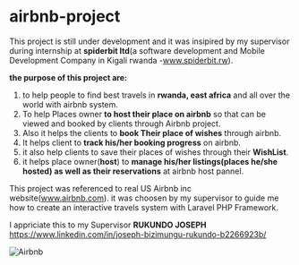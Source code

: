 # airbnb-project
This project is still under development and it was insipired by my supervisor during internship at **spiderbit ltd**(a software development and Mobile Development Company in Kigali rwanda -www.spiderbit.rw).


**the purpose of this project are:**
1. to help people to find best travels in **rwanda, east africa** and all over the world with airbnb system.
2. To help Places owner **to host their place on airbnb** so that can be viewed and booked by clients through Airbnb project.
3. Also it helps the clients to **book Their place of wishes** through airbnb.
4. It helps client to **track his/her booking progress** on airbnb.
5. it also help clients to save their places of wishes through their **WishList**.
6. it helps place owner(**host**) to **manage his/her listings(places he/she hosted) as well as their reservations** at airbnb host pannel.

This project was referenced to real US Airbnb inc website(www.airbnb.com). it was choosen by my supervisor to guide me how to create an interactive travels system with Laravel PHP Framework.

I appriciate this to my Supervisor **RUKUNDO JOSEPH** https://www.linkedin.com/in/joseph-bizimungu-rukundo-b2266923b/

![Airbnb](https://github.com/user-attachments/assets/022caf6e-9219-4f57-8f28-350cb3252e4f)
